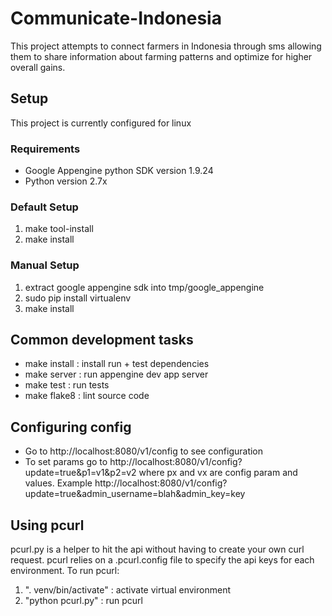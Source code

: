 # Communicate-Indonesia
This project attempts to connect farmers in Indonesia through sms allowing them to share information about farming patterns and optimize for higher overall gains.

## Setup
This project is currently configured for linux

### Requirements
- Google Appengine python SDK version 1.9.24
- Python version 2.7x

### Default Setup
1. make tool-install
2. make install

### Manual Setup
1. extract google appengine sdk into tmp/google_appengine
2. sudo pip install virtualenv
3. make install

## Common development tasks
- make install : install run + test dependencies
- make server : run appengine dev app server
- make test : run tests
- make flake8 : lint source code

## Configuring config
- Go to http://localhost:8080/v1/config to see configuration
- To set params go to http://localhost:8080/v1/config?update=true&p1=v1&p2=v2 where px and vx are config param and values.
Example http://localhost:8080/v1/config?update=true&admin_username=blah&admin_key=key

## Using pcurl
pcurl.py is a helper to hit the api without having to create your own curl request. pcurl relies on
a .pcurl.config file to specify the api keys for each environment. To run pcurl:

1. ". venv/bin/activate" : activate virtual environment
2. "python pcurl.py" : run pcurl
